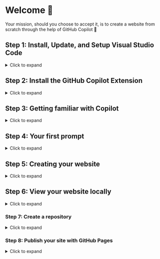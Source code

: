 # Welcome 👋

Your mission, should you choose to accept it, is to create a website from scratch through the help of GitHub Copilot 🚀

## Step 1: Install, Update, and Setup Visual Studio Code

<details>
<Summary>Click to expand</Summary>
<br>

To get started, make sure you have the latest version of Visual Studio Code (VS Code) installed on your laptop.

If you don't have VS Code, you can [download it here](https://code.visualstudio.com/download).

If you already have VS Code, make sure you update to the latest version:
- With VS Code open, click the `Code` tab at the top left
- Select `Check for Updates...`
- If an update is available, apply it, then restart VS Code when prompted

![Screenshot 2025-01-03 at 3 04 30 PM](https://github.com/user-attachments/assets/efb6bf41-b37c-4319-aea6-261591be459f)

- In VS Code, open a new folder in a location that will be easy to access later, like your desktop.
- Select `File` --> `Open Folder...`
- If needed, create a new folder so that you're working from a blank location

![Screenshot 2025-01-03 at 3 52 28 PM](https://github.com/user-attachments/assets/1df15209-5cbe-4681-8092-312e700e2507)


</details>

## Step 2: Install the GitHub Copilot Extension

<details>
<Summary>Click to expand</Summary>
<br>

- Select the `Extensions` button from the left hand navigation bar

![Screenshot 2025-01-03 at 2 46 57 PM](https://github.com/user-attachments/assets/2d4614a1-3f8a-482e-9971-62b91cc3dcd6)


- Search for "**Copilot**"
- Click the `Install` button next to `GitHub Copilot`

![Screenshot 2025-01-03 at 2 47 21 PM](https://github.com/user-attachments/assets/16eebc7f-725e-4ae0-88bd-654bd0f90c65)

- In the Copilot panel on the right, select `Sign in to Use Copilot`

![Screenshot 2025-01-03 at 2 47 45 PM](https://github.com/user-attachments/assets/1aba3bb2-3867-4af4-9fba-a27c6cfef1e5)


- Select `Continue` next to your primary account

![Screenshot 2025-01-03 at 2 48 11 PM](https://github.com/user-attachments/assets/cf1999ac-855a-442d-ac85-cd023fd3e1e3)

- Select `Continue` again

![Screenshot 2025-01-03 at 2 51 38 PM](https://github.com/user-attachments/assets/194af187-e0c5-4488-aad6-6eb2e603f3c8)

</details>

## Step 3: Getting familiar with Copilot

<details>
<Summary>Click to expand</Summary>
<br>

- To ensure Copilot is properly authenticated, type "Hello" in the Copilot Chat window and hit enter.

![Screenshot 2025-01-03 at 3 39 56 PM](https://github.com/user-attachments/assets/6356229f-21fe-4a3c-be05-a0f572c782a9)

- If Copilot does not respond, or if you see an error, double check that:
  - You are authenticated with a GitHub account that has a Copilot license (click the `Accounts` icon at the bottom left)
  - You have the latest version of VS Code (click `Code` --> `Check for updates...`)
  - You have the latest version of the Copilot Extension (click `Extensions` --> `GitHub Copilot` --> `Update`)
  - You have restarted VS Code after applying any updates (click the `Manage` gear icon at the bottom left)
 
- Copilot has some pre-defined shortcuts called _**slash commands**_. You can view all of the available slash commands by typing `/help`.

![Screenshot 2025-01-03 at 3 47 38 PM](https://github.com/user-attachments/assets/be10b5c5-95d3-424a-9812-985d03067a60)

- Two of the slash commands we'll want to use are `/explain` and `/new`.

</details>

## Step 4: Your first prompt

<details>
<Summary>Click to expand</Summary>
<br>



</details>

## Step 5: Creating your website

<details>
<Summary>Click to expand</Summary>
<br>

To keep things simple, we'll have Copilot stick to programming languages that don't require any additional frameworks or dependencies.

So for our scenario, we'll use the following programming languages:

- **HTML** for the website's content
- **JavaScript** for the website's functionality
- **CSS** for the website's styling

These languages won't require any additional installations to get started.

Let's be descriptive with our first prompt. Our goal is to get something that works, that we can refine with additional prompts.

For example:

```
I want to create a website from scratch using HTML, JavaScript, and CSS. This will be my personal website with a header, a section for my professional career, a section for my hobbies, and a section for my family.
```

</details>

## Step 6: View your website locally

<details>
<Summary>Click to expand</Summary>
<br>

After you've generated some content with Copilot, you should have an `index.html` file.

</details>

### Step 7: Create a repository

<details>
<Summary>Click to expand</Summary>
<br>

1. Navigate to [github.com](https://github.com/)
2. In the top right corner, click your profile picture
3. Select `Your repositories`
4. Select the green `New` button
5. Set `Owner` to your handle (e.g. `CallMeGreg`)
6. Set the repository name to <YOUR_HANDLE>.github.io (e.g. `CallMeGreg.github.io`)

> [!WARNING]
> The repository name must follow this format or you won't be able to make your website public

7. Check the box next to `Add a README file`
8. Click `Create repository`

</details>

### Step 8: Publish your site with GitHub Pages

<details>
<Summary>Click to expand</Summary>
<br>

GitHub offers a service called GitHub Pages that can be used to host websites. Each GitHub account can host one site for free.

</details>
